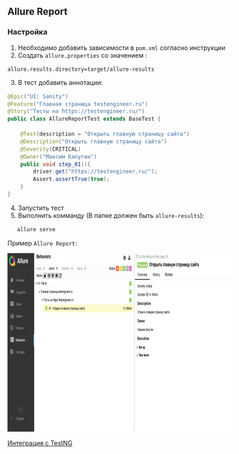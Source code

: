 ## Allure Report

### Настройка

1) Необходимо добавить зависимости в `pom.xml` согласно инструкции
2) Создать `allure.properties` со значением :
```plaintest
allure.results.directory=target/allure-results
```

3) В тест добавить аннотации:

```java
@Epic("UI: Sanity")
@Feature("Главная страница testengineer.ru")
@Story("Тесты на https://testengineer.ru/")
public class AllureReportTest extends BaseTest {

    @Test(description = "Открыть главную страницу сайта")
    @Description("Открыть главную страницу сайта")
    @Severity(CRITICAL)
    @Owner("Максим Калугин")
    public void step_01(){
        driver.get("https://testengineer.ru/");
        Assert.assertTrue(true);
    }
}
```

4) Запустить тест
5) Выполнить комманду (В папке должен быть `allure-results`):

```bash
   allure serve
```

Пример `Allure Report`:

<img src="../images/allure_report_base.png" height="400" width="1000">

[Интеграция с TestNG](https://allurereport.org/docs/testng/)